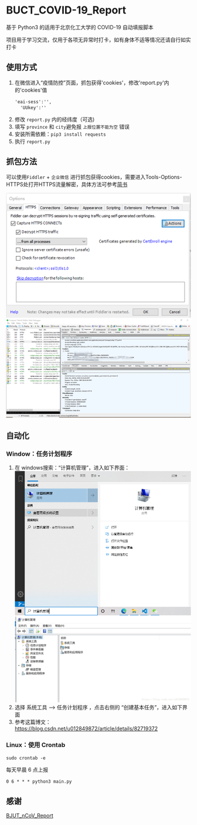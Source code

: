 <!--
 * @Author: your name
 * @Date: 2020-03-28 10:35:53
 * @LastEditTime: 2020-03-28 10:44:10
 * @LastEditors: Please set LastEditors
 * @Description: In User Settings Edit
 * @FilePath: \BUCT_nCoV_Report\README.md
 -->
# BUCT_COVID-19_Report
基于 Python3 的适用于北京化工大学的 COVID-19 自动填报脚本

项目用于学习交流，仅用于各项无异常时打卡，如有身体不适等情况还请自行如实打卡

## 使用方式

1. 在微信进入“疫情防控”页面，抓包获得'cookies'，修改'report.py'内的'cookies'值
    ```text
    'eai-sess':'', 
	  'UUkey':''
    ```
2. 修改 `report.py` 内的经纬度（可选)
3. 填写 `province` 和 `city`避免报 `上报位置不能为空` 错误
4. 安装所需依赖：`pip3 install requests`
5. 执行 `report.py`

## 抓包方法

可以使用`Fiddler` + `企业微信` 进行抓包获得cookies，需要进入Tools-Options-HTTPS处打开HTTPS流量解密，具体方法可参考[简书](https://www.jianshu.com/p/690eb9bebe3c)

![HTTPS设置](images/4.png)
![Fiddler截图](images/3.png)

## 自动化
### Window：任务计划程序

1. 在 windows搜索：“计算机管理”，进入如下界面：
![搜索界面](images/1.png)
![应用界面](images/2.png)
2. 选择 系统工具 -->  任务计划程序 ，点击右侧的  “创建基本任务”，进入如下界面
3. 参考这篇博文：https://blog.csdn.net/u012849872/article/details/82719372

### Linux：使用 Crontab

```shell script
sudo crontab -e
```

每天早晨 6 点上报
```shell script
0 6 * * * python3 main.py
```

## 感谢
[BJUT_nCoV_Report](https://github.com/nonPointer/BJUT_nCoV_Report)
